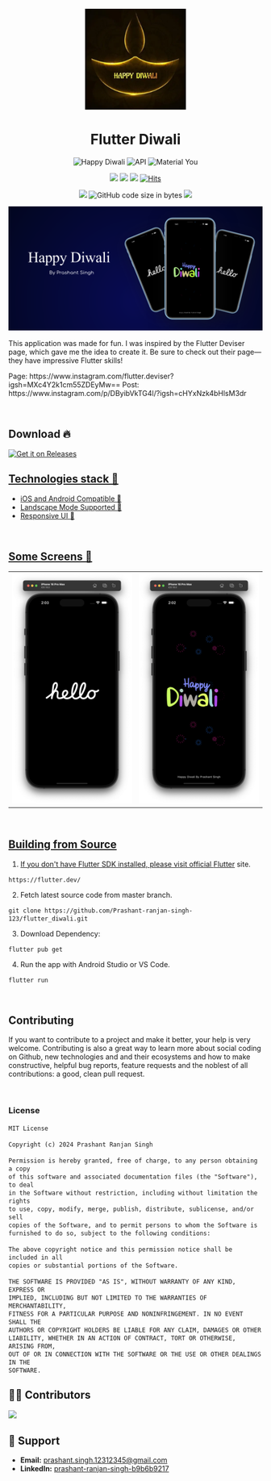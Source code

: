 
<div align="center">
<br>

<img src="https://raw.githubusercontent.com/Prashant-ranjan-singh-123/flutter_diwali/refs/heads/main/github_things/logo.png" width="200" />

</div>

<h1 align="center">Flutter Diwali</h1>


<p align="center">
  <img alt="Happy Diwali" src="https://img.shields.io/badge/Diwali%20Special-00d1a7?style=for-the-badge&logo=flutter&logoColor=white"/>
  <img alt="API" src="https://img.shields.io/badge/Api%2024+-50f270?style=for-the-badge&logo=android&logoColor=black"/>
  <img alt="Material You" src="https://custom-icon-badges.demolab.com/badge/material%20you-lightblue?style=for-the-badge&logo=material-you&logoColor=333"/>
</p>

<p align="center">
  <a href="https://github.com/Prashant-ranjan-singh-123/flutter_diwali/releases"><img src="https://img.shields.io/github/v/release/Prashant-ranjan-singh-123/flutter_diwali?color=purple&include_prereleases&logo=github&style=for-the-badge"/></a>
  <a href="https://github.com/Prashant-ranjan-singh-123/flutter_diwali/stargazers"><img src="https://img.shields.io/github/stars/Prashant-ranjan-singh-123/flutter_diwali?color=ffff00&style=for-the-badge"/></a>
  <a href="https://github.com/Prashant-ranjan-singh-123/flutter_diwali/network/members"><img src="https://img.shields.io/github/forks/Prashant-ranjan-singh-123/flutter_diwali?style=for-the-badge"/></a>
  <a href="https://hits.sh/github.com/Prashant-ranjan-singh-123/flutter_diwali/"><img alt="Hits" src="https://hits.sh/github.com/Prashant-ranjan-singh-123/flutter_diwali.svg?style=for-the-badge&label=Views&extraCount=10&color=54856b"/></a>
</p>

<p align="center">
  <a href="https://github.com/Prashant-ranjan-singh-123/flutter_diwali/releases"><img src="https://img.shields.io/github/downloads/Prashant-ranjan-singh-123/flutter_diwali/total?color=orange&style=for-the-badge"/></a>
  <img alt="GitHub code size in bytes" src="https://img.shields.io/github/languages/code-size/Prashant-ranjan-singh-123/flutter_diwali?style=for-the-badge&color=ggff20">
  <a href="https://github.com/Prashant-ranjan-singh-123/flutter_diwali/graphs/contributors"><img src="https://img.shields.io/github/contributors-anon/Prashant-ranjan-singh-123/flutter_diwali?style=for-the-badge&color=ccdd56"/></a>
</p>


<img src="https://raw.githubusercontent.com/Prashant-ranjan-singh-123/flutter_diwali/refs/heads/main/github_things/feature_graphic.png"/>

<p style="text-align: left; font-weight: normal;">
  This application was made for fun. I was inspired by the Flutter Deviser page, which gave me the idea to create it. Be sure to check out their page—they have impressive Flutter skills!
</p>

<p style="text-align: left; font-weight: normal;">
Page: https://www.instagram.com/flutter.deviser?igsh=MXc4Y2k1cm55ZDEyMw==
Post: https://www.instagram.com/p/DByibVkTG4l/?igsh=cHYxNzk4bHlsM3dr
</p>


<div>
<br>

## Download 🔥
[<img src="https://raw.githubusercontent.com/flocke/andOTP/master/assets/badges/get-it-on-github.png" alt="Get it on Releases" height="80">](https://github.com/Prashant-ranjan-singh-123/flutter_diwali/releases/download/apk-01/happy.diwali.apk)
<a href="https://apt.izzysoft.de/fdroid/index/apk/ru.aleshin.timeplanner" target="_blank">

## Technologies stack 🚀
- iOS and Android Compatible 📱
- Landscape Mode Supported 🌄
- Responsive UI 📱

<br>

## Some Screens 📱
<table>
  <tr>
    <td><img src="https://raw.githubusercontent.com/Prashant-ranjan-singh-123/flutter_diwali/refs/heads/main/github_things/Image_2.png" width="499dp"></td>
    <td><img src="https://raw.githubusercontent.com/Prashant-ranjan-singh-123/flutter_diwali/refs/heads/main/github_things/image_1.png" width="499dp"></td>
 </table>

<br>

## Building from Source

1. If you don't have Flutter SDK installed, please visit official [Flutter](https://flutter.dev/) site.
```
https://flutter.dev/
```

2. Fetch latest source code from master branch.
```
git clone https://github.com/Prashant-ranjan-singh-123/flutter_diwali.git
```

3. Download Dependency:
```
flutter pub get
```

4. Run the app with Android Studio or VS Code.
```
flutter run
```

<br>

## Contributing

If you want to contribute to a project and make it better, your help is very welcome. Contributing is also a great way to learn more about social coding on Github, new technologies and and their ecosystems and how to make constructive, helpful bug reports, feature requests and the noblest of all contributions: a good, clean pull request.

<br>

### License

```
MIT License

Copyright (c) 2024 Prashant Ranjan Singh

Permission is hereby granted, free of charge, to any person obtaining a copy
of this software and associated documentation files (the "Software"), to deal
in the Software without restriction, including without limitation the rights
to use, copy, modify, merge, publish, distribute, sublicense, and/or sell
copies of the Software, and to permit persons to whom the Software is
furnished to do so, subject to the following conditions:

The above copyright notice and this permission notice shall be included in all
copies or substantial portions of the Software.

THE SOFTWARE IS PROVIDED "AS IS", WITHOUT WARRANTY OF ANY KIND, EXPRESS OR
IMPLIED, INCLUDING BUT NOT LIMITED TO THE WARRANTIES OF MERCHANTABILITY,
FITNESS FOR A PARTICULAR PURPOSE AND NONINFRINGEMENT. IN NO EVENT SHALL THE
AUTHORS OR COPYRIGHT HOLDERS BE LIABLE FOR ANY CLAIM, DAMAGES OR OTHER
LIABILITY, WHETHER IN AN ACTION OF CONTRACT, TORT OR OTHERWISE, ARISING FROM,
OUT OF OR IN CONNECTION WITH THE SOFTWARE OR THE USE OR OTHER DEALINGS IN THE
SOFTWARE.
```

## 👨‍💻 Contributors

<a href='https://github.com/Prashant-ranjan-singh-123/flutter_diwali/graphs/contributors'>
  <img src='https://contrib.rocks/image?repo=Prashant-ranjan-singh-123/flutter_diwali' />
</a>

</div>

## 🙋 Support

- **Email:** [prashant.singh.12312345@gmail.com](https://mail.google.com/mail/u/?authuser=prashant.singh.12312345@gmail.com)
- **LinkedIn:** [prashant-ranjan-singh-b9b6b9217](https://www.linkedin.com/in/prashant-ranjan-singh-b9b6b9217/)
